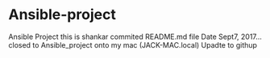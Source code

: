 # Ansible-project
Ansible Project
this is shankar commited README.md file
Date Sept7, 2017... closed to Ansible_project onto my mac (JACK-MAC.local)
Upadte to githup

